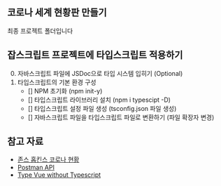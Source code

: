 ## 코로나 세계 현황판 만들기

최종 프로젝트 폴더입니다

## 잡스크립트 프로젝트에 타입스크립트 적용하기

0. 자바스크립트 파일에 JSDoc으로 타입 시스템 입히기 (Optional)
1. 타입스크립트의 기본 환경 구성
    - [] NPM 초기화 (npm init-y)
    - [] 타입스크립트 라이브러리 설치 (npm i typescipt -D)
    - [] 타입스크립트 설정 파일 생성 (tsconfig.json 파일 생성)
    - [] 자바스크립트 파일을 타입스크립트 파일로 변환하기 (파일 확장자 변경)

## 참고 자료

- [존스 홉킨스 코로나 현황](https://www.arcgis.com/apps/opsdashboard/index.html#/bda7594740fd40299423467b48e9ecf6)
- [Postman API](https://documenter.getpostman.com/view/10808728/SzS8rjbc?version=latest#27454960-ea1c-4b91-a0b6-0468bb4e6712)
- [Type Vue without Typescript](https://blog.usejournal.com/type-vue-without-typescript-b2b49210f0b)